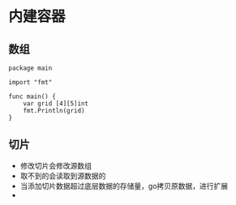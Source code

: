# 内建容器

## 数组

````
package main

import "fmt"

func main() {
	var grid [4][5]int
	fmt.Println(grid)
}
````

## 切片

* 修改切片会修改源数组
* 取不到的会读取到源数据的
* 当添加切片数据超过底层数据的存储量，go拷贝原数据，进行扩展
*  


















